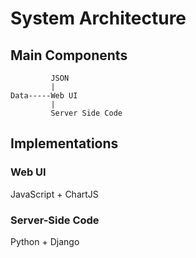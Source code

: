 # System Architecture

## Main Components

             JSON
             |
    Data-----Web UI
             |
             Server Side Code

## Implementations

### Web UI

JavaScript + ChartJS

### Server-Side Code

Python + Django